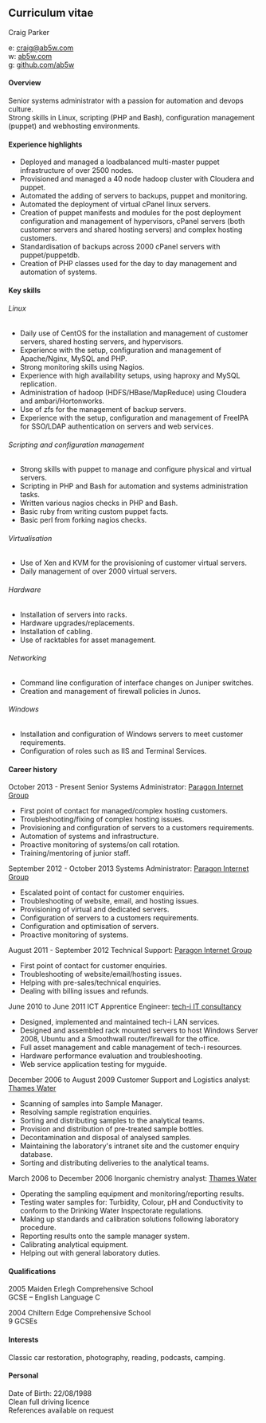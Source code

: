 ## Curriculum vitae

Craig Parker

e: craig@ab5w.com  
w: [ab5w.com](http://ab5w.com/about)  
g: [github.com/ab5w](https://github.com/ab5w)  

#### Overview

Senior systems administrator with a passion for automation and devops culture.  
Strong skills in Linux, scripting (PHP and Bash), configuration management (puppet) and webhosting environments.

#### Experience highlights

* Deployed and managed a loadbalanced multi-master puppet infrastructure of over 2500 nodes.
* Provisioned and managed a 40 node hadoop cluster with Cloudera and puppet.
* Automated the adding of servers to backups, puppet and monitoring.
* Automated the deployment of virtual cPanel linux servers.
* Creation of puppet manifests and modules for the post deployment configuration and management of hypervisors, cPanel servers (both customer servers and shared hosting servers) and complex hosting customers.
* Standardisation of backups across 2000 cPanel servers with puppet/puppetdb.
* Creation of PHP classes used for the day to day management and automation of systems.

#### Key skills

###### Linux

* Daily use of CentOS for the installation and management of customer servers, shared hosting servers, and hypervisors.
* Experience with the setup, configuration and management of Apache/Nginx, MySQL and PHP.
* Strong monitoring skills using Nagios.
* Experience with high availability setups, using haproxy and MySQL replication.
* Administration of hadoop (HDFS/HBase/MapReduce) using Cloudera and ambari/Hortonworks.
* Use of zfs for the management of backup servers.
* Experience with the setup, configuration and management of FreeIPA for SSO/LDAP authentication on servers and web services.

###### Scripting and configuration management

* Strong skills with puppet to manage and configure physical and virtual servers.
* Scripting in PHP and Bash for automation and systems administration tasks.
* Written various nagios checks in PHP and Bash.
* Basic ruby from writing custom puppet facts.
* Basic perl from forking nagios checks.

###### Virtualisation

* Use of Xen and KVM for the provisioning of customer virtual servers.
* Daily management of over 2000 virtual servers.

###### Hardware

* Installation of servers into racks.
* Hardware upgrades/replacements.
* Installation of cabling.
* Use of racktables for asset management.

###### Networking

* Command line configuration of interface changes on Juniper switches.
* Creation and management of firewall policies in Junos.

###### Windows

* Installation and configuration of Windows servers to meet customer requirements.
* Configuration of roles such as IIS and Terminal Services.

#### Career history

October 2013 - Present
Senior Systems Administrator: [Paragon Internet Group](http://paragon.net.uk)

* First point of contact for managed/complex hosting customers.
* Troubleshooting/fixing of complex hosting issues.
* Provisioning and configuration of servers to a customers requirements.
* Automation of systems and infrastructure.
* Proactive monitoring of systems/on call rotation.
* Training/mentoring of junior staff.


September 2012 - October 2013
Systems Administrator: [Paragon Internet Group](http://paragon.net.uk)

* Escalated point of contact for customer enquiries.
* Troubleshooting of website, email, and hosting issues.
* Provisioning of virtual and dedicated servers.
* Configuration of servers to a customers requirements.
* Configuration and optimisation of servers.
* Proactive monitoring of systems.


August 2011 - September 2012
Technical Support: [Paragon Internet Group](http://paragon.net.uk)

* First point of contact for customer enquiries.
* Troubleshooting of website/email/hosting issues.
* Helping with pre-sales/technical enquiries.
* Dealing with billing issues and refunds.


June 2010 to June 2011
ICT Apprentice Engineer: [tech-i IT consultancy](http://www.tech-i.co.uk)

* Designed, implemented and maintained tech-i LAN services.
* Designed and assembled rack mounted servers to host Windows Server 2008, Ubuntu and a Smoothwall router/firewall for the office.
* Full asset management and cable management of tech-i resources.
* Hardware performance evaluation and troubleshooting.
* Web service application testing for myguide.


December 2006 to August 2009
Customer Support and Logistics analyst: [Thames Water](http://www.thameswater.co.uk/)

* Scanning of samples into Sample Manager.
* Resolving sample registration enquiries.
* Sorting and distributing samples to the analytical teams.
* Provision and distribution of pre-treated sample bottles.
* Decontamination and disposal of analysed samples.
* Maintaining the laboratory's intranet site and the customer enquiry database.
* Sorting and distributing deliveries to the analytical teams.


March 2006 to  December 2006
Inorganic chemistry analyst: [Thames Water](http://www.thameswater.co.uk/)

* Operating the sampling equipment and monitoring/reporting results.
* Testing water samples for: Turbidity, Colour, pH and Conductivity to conform to the Drinking Water Inspectorate regulations.
* Making up standards and calibration solutions following laboratory procedure.
* Reporting results onto the sample manager system.
* Calibrating analytical equipment.
* Helping out with general laboratory duties.


#### Qualifications

2005 Maiden Erlegh Comprehensive School  
GCSE – English Language C

2004 Chiltern Edge Comprehensive School  
9 GCSEs

#### Interests

Classic car restoration, photography, reading, podcasts, camping.

#### Personal

Date of Birth: 22/08/1988  
Clean full driving licence  
References available on request  
